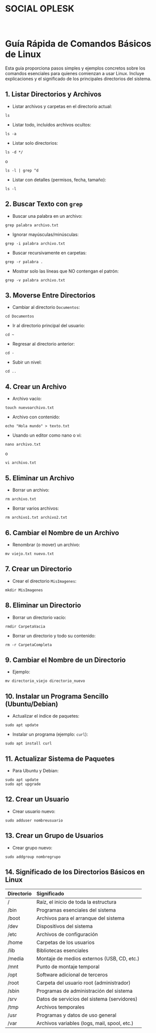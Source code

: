 # SOCIAL OPLESK
### 
<br/>

# Guía Rápida de Comandos Básicos de Linux

Esta guía proporciona pasos simples y ejemplos concretos sobre los comandos esenciales para quienes comienzan a usar Linux. Incluye explicaciones y el significado de los principales directorios del sistema.

## 1. Listar Directorios y Archivos

- Listar archivos y carpetas en el directorio actual:

```
ls
```

- Listar todo, incluidos archivos ocultos:

```
ls -a
```

- Listar solo directorios:

```
ls -d */
```

o

```
ls -l | grep ^d
```

- Listar con detalles (permisos, fecha, tamaño):

```
ls -l
```


## 2. Buscar Texto con `grep`

- Buscar una palabra en un archivo:

```
grep palabra archivo.txt
```

- Ignorar mayúsculas/minúsculas:

```
grep -i palabra archivo.txt
```

- Buscar recursivamente en carpetas:

```
grep -r palabra .
```

- Mostrar solo las líneas que NO contengan el patrón:

```
grep -v palabra archivo.txt
```


## 3. Moverse Entre Directorios

- Cambiar al directorio `Documentos`:

```
cd Documentos
```

- Ir al directorio principal del usuario:

```
cd ~
```

- Regresar al directorio anterior:

```
cd -
```

- Subir un nivel:

```
cd ..
```


## 4. Crear un Archivo

- Archivo vacío:

```
touch nuevoarchivo.txt
```

- Archivo con contenido:

```
echo "Hola mundo" > texto.txt
```

- Usando un editor como nano o vi:

```
nano archivo.txt
```

o

```
vi archivo.txt
```


## 5. Eliminar un Archivo

- Borrar un archivo:

```
rm archivo.txt
```

- Borrar varios archivos:

```
rm archivo1.txt archivo2.txt
```


## 6. Cambiar el Nombre de un Archivo

- Renombrar (o mover) un archivo:

```
mv viejo.txt nuevo.txt
```


## 7. Crear un Directorio

- Crear el directorio `MisImagenes`:

```
mkdir MisImagenes
```


## 8. Eliminar un Directorio

- Borrar un directorio vacío:

```
rmdir CarpetaVacia
```

- Borrar un directorio y todo su contenido:

```
rm -r CarpetaCompleta
```


## 9. Cambiar el Nombre de un Directorio

- Ejemplo:

```
mv directorio_viejo directorio_nuevo
```


## 10. Instalar un Programa Sencillo (Ubuntu/Debian)

- Actualizar el índice de paquetes:

```
sudo apt update
```

- Instalar un programa (ejemplo: `curl`):

```
sudo apt install curl
```


## 11. Actualizar Sistema de Paquetes

- Para Ubuntu y Debian:

```
sudo apt update
sudo apt upgrade
```


## 12. Crear un Usuario

- Crear usuario nuevo:

```
sudo adduser nombreusuario
```


## 13. Crear un Grupo de Usuarios

- Crear grupo nuevo:

```
sudo addgroup nombregrupo
```


## 14. Significado de los Directorios Básicos en Linux

| Directorio | Significado |
| :-- | :-- |
| / | Raíz, el inicio de toda la estructura |
| /bin | Programas esenciales del sistema |
| /boot | Archivos para el arranque del sistema |
| /dev | Dispositivos del sistema |
| /etc | Archivos de configuración |
| /home | Carpetas de los usuarios |
| /lib | Bibliotecas esenciales |
| /media | Montaje de medios externos (USB, CD, etc.) |
| /mnt | Punto de montaje temporal |
| /opt | Software adicional de terceros |
| /root | Carpeta del usuario root (administrador) |
| /sbin | Programas de administración del sistema |
| /srv | Datos de servicios del sistema (servidores) |
| /tmp | Archivos temporales |
| /usr | Programas y datos de uso general |
| /var | Archivos variables (logs, mail, spool, etc.) |
